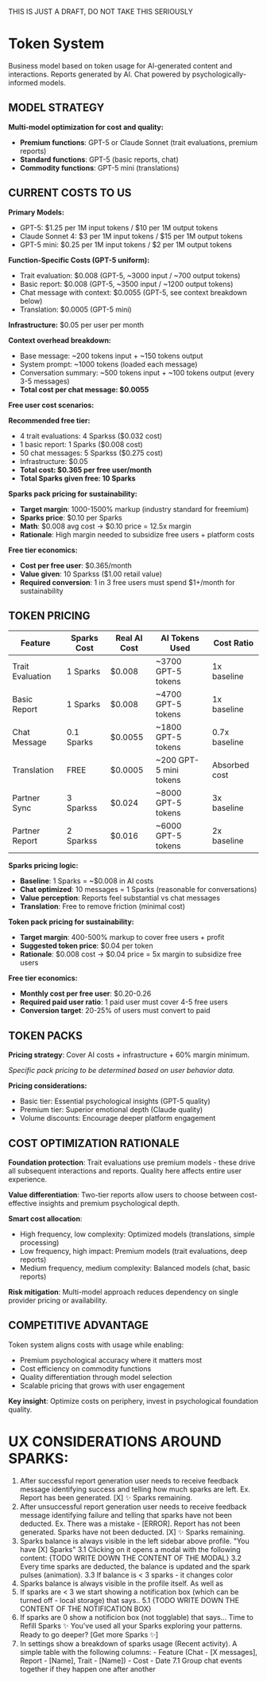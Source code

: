 THIS IS JUST A DRAFT, DO NOT TAKE THIS SERIOUSLY

# Token System

Business model based on token usage for AI-generated content and interactions.
Reports generated by AI. Chat powered by psychologically-informed models.

## MODEL STRATEGY

**Multi-model optimization for cost and quality:**

- **Premium functions**: GPT-5 or Claude Sonnet (trait evaluations, premium reports)
- **Standard functions**: GPT-5 (basic reports, chat)
- **Commodity functions**: GPT-5 mini (translations)

## CURRENT COSTS TO US

**Primary Models:**

- GPT-5: $1.25 per 1M input tokens / $10 per 1M output tokens
- Claude Sonnet 4: $3 per 1M input tokens / $15 per 1M output tokens
- GPT-5 mini: $0.25 per 1M input tokens / $2 per 1M output tokens

**Function-Specific Costs (GPT-5 uniform):**

- Trait evaluation: $0.008 (GPT-5, ~3000 input / ~700 output tokens)
- Basic report: $0.008 (GPT-5, ~3500 input / ~1200 output tokens)
- Chat message with context: $0.0055 (GPT-5, see context breakdown below)
- Translation: $0.0005 (GPT-5 mini)

**Infrastructure:** $0.05 per user per month

**Context overhead breakdown:**

- Base message: ~200 tokens input + ~150 tokens output
- System prompt: ~1000 tokens (loaded each message)
- Conversation summary: ~500 tokens input + ~100 tokens output (every 3-5 messages)
- **Total cost per chat message: $0.0055**

**Free user cost scenarios:**

**Recommended free tier:**

- 4 trait evaluations: 4 Sparkss ($0.032 cost)
- 1 basic report: 1 Sparks ($0.008 cost)
- 50 chat messages: 5 Sparkss ($0.275 cost)
- Infrastructure: $0.05
- **Total cost: $0.365 per free user/month**
- **Total Sparks given free: 10 Sparks**

**Sparks pack pricing for sustainability:**

- **Target margin**: 1000-1500% markup (industry standard for freemium)
- **Sparks price**: $0.10 per Sparks
- **Math**: $0.008 avg cost → $0.10 price = 12.5x margin
- **Rationale**: High margin needed to subsidize free users + platform costs

**Free tier economics:**

- **Cost per free user**: $0.365/month
- **Value given**: 10 Sparkss ($1.00 retail value)
- **Required conversion**: 1 in 3 free users must spend $1+/month for sustainability

## TOKEN PRICING

| Feature          | Sparks Cost | Real AI Cost | AI Tokens Used         | Cost Ratio    |
| ---------------- | ----------- | ------------ | ---------------------- | ------------- |
| Trait Evaluation | 1 Sparks    | $0.008       | ~3700 GPT-5 tokens     | 1x baseline   |
| Basic Report     | 1 Sparks    | $0.008       | ~4700 GPT-5 tokens     | 1x baseline   |
| Chat Message     | 0.1 Sparks  | $0.0055      | ~1800 GPT-5 tokens     | 0.7x baseline |
| Translation      | FREE        | $0.0005      | ~200 GPT-5 mini tokens | Absorbed cost |
| Partner Sync     | 3 Sparkss   | $0.024       | ~8000 GPT-5 tokens     | 3x baseline   |
| Partner Report   | 2 Sparkss   | $0.016       | ~6000 GPT-5 tokens     | 2x baseline   |

**Sparks pricing logic:**

- **Baseline**: 1 Sparks = ~$0.008 in AI costs
- **Chat optimized**: 10 messages = 1 Sparks (reasonable for conversations)
- **Value perception**: Reports feel substantial vs chat messages
- **Translation**: Free to remove friction (minimal cost)

**Token pack pricing for sustainability:**

- **Target margin**: 400-500% markup to cover free users + profit
- **Suggested token price**: $0.04 per token
- **Rationale**: $0.008 cost → $0.04 price = 5x margin to subsidize free users

**Free tier economics:**

- **Monthly cost per free user**: $0.20-0.26
- **Required paid user ratio**: 1 paid user must cover 4-5 free users
- **Conversion target**: 20-25% of users must convert to paid

## TOKEN PACKS

**Pricing strategy**: Cover AI costs + infrastructure + 60% margin minimum.

_Specific pack pricing to be determined based on user behavior data._

**Pricing considerations:**

- Basic tier: Essential psychological insights (GPT-5 quality)
- Premium tier: Superior emotional depth (Claude quality)
- Volume discounts: Encourage deeper platform engagement

## COST OPTIMIZATION RATIONALE

**Foundation protection**: Trait evaluations use premium models - these drive all subsequent interactions and reports. Quality here affects entire user experience.

**Value differentiation**: Two-tier reports allow users to choose between cost-effective insights and premium psychological depth.

**Smart cost allocation**:

- High frequency, low complexity: Optimized models (translations, simple processing)
- Low frequency, high impact: Premium models (trait evaluations, deep reports)
- Medium frequency, medium complexity: Balanced models (chat, basic reports)

**Risk mitigation**: Multi-model approach reduces dependency on single provider pricing or availability.

## COMPETITIVE ADVANTAGE

Token system aligns costs with usage while enabling:

- Premium psychological accuracy where it matters most
- Cost efficiency on commodity functions
- Quality differentiation through model selection
- Scalable pricing that grows with user engagement

**Key insight**: Optimize costs on periphery, invest in psychological foundation quality.

# UX CONSIDERATIONS AROUND SPARKS:

1. After successful report generation user needs to receive feedback message identifying success and telling how much sparks are left.
   Ex. Report has been generated. [X] ✨ Sparks remaining.
2. After unsuccessful report generation user needs to receive feedback message identifying failure and telling that sparks have not been deducted.
   Ex. There was a mistake - [ERROR]. Report has not been generated. Sparks have not been deducted. [X] ✨ Sparks remaining.
3. Sparks balance is always visible in the left sidebar above profile. "You have [X] Sparks"
   3.1 Clicking on it opens a modal with the following content:
   {TODO WRITE DOWN THE CONTENT OF THE MODAL}
   3.2 Every time sparks are deducted, the balance is updated and the spark pulses (animation).
   3.3 If balance is < 3 sparks - it changes color
4. Sparks balance is always visible in the profile itself. As well as
5. If sparks are < 3 we start showing a notification box (which can be turned off - local storage) that says..
   5.1 {TODO WRITE DOWN THE CONTENT OF THE NOTIFICATION BOX}
6. If sparks are 0 show a notificion box (not togglable) that says...
   Time to Refill Sparks ✨
   You've used all your Sparks exploring your patterns. Ready to go deeper?
   [Get more Sparks ✨]
7. In settings show a breakdown of sparks usage (Recent activity). A simple table with the following columns: - Feature (Chat - [X messages], Report - [Name], Trait - [Name]) - Cost - Date
   7.1 Group chat events together if they happen one after another
